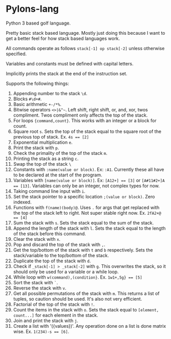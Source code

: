 # Pylons-lang
Python 3 based golf language.

Pretty basic stack based language. Mostly just doing this because I want to get a better feel for how stack based languages work.

All commands operate as follows `stack[-1] op stack[-2]` unless otherwise specified.

Variables and constants must be defined with capital letters.

Implicitly prints the stack at the end of the instruction set.

Supports the following things:

1. Appending number to the stack `\d`.
1. Blocks `#\d+#`.
1. Basic arithmetic `+-/*%`.
1. Bitwise operators `<>|&^~`. Left shift, right shift, or, and, xor, twos compliment. Twos compliment only affects the top of the stack. 
1. For loops `{command,count}`. This works with an integer or a block for count.
1. Square root `s`. Sets the top of the stack equal to the square root of the previous top of stack. Ex. `4s == [2]`
1. Exponential multiplication `e`. 
1. Print the stack with `p`.
1. Check the primality of the top of the stack `m`.
1. Printing the stack as a string `c`.
1. Swap the top of the stack `\`
1. Constants with `:name(value or block)`. Ex: `:A1`. Currently these all have to be declared at the start of the program.
1. Variables with `[name(value or block)]`. Ex: `[A12+] == [3]` or `[A#11#2+]A == [13]`. Variables can only be an integer, not complex types for now.
1. Taking command line input with `i`.
1. Set the stack pointer to a specific location `;(value or block)`. Zero indexed.
1. Functions with `f(name)(body)@`. Uses `.` for args that get replaced with the top of the stack left to right. Not super stable right now. Ex. `2fA2+@ == [4]` 
1. Sum the stack with `s`. Sets the stack equal to the sum of the stack.
1. Append the length of the stack with `l`. Sets the stack equal to the length of the stack before this command.
1. Clear the stack with `x`.
1. Pop and discard the top of the stack with `,`.
1. Get the top/bottom of the stack with `t` and `b` respectively. Sets the stack/variable to the top/bottom of the stack.
1. Duplicate the top of the stack with `d`.
1. Check if `_stack[-1] > _stack[-2]` with `g`. This overwrites the stack, so it should only be used for a variable or a while loop.
1. While loop with `w(command),(condition}`. Ex. `1w1+,5g} == [5]`
1. Sort the stack with <code>`</code>.
1. Reverse the stack with `v`.
1. Get all possible permutations of the stack with `m`. This returns a list of tuples, so caution should be used. It's also not very efficient.
1. Factorial of the top of the stack with `!`. 
1. Count the items in the stack with `o`. Sets the stack equal to `[element, count...]` for each element in the stack.
1. Join and print the stack with `j`.
1. Create a list with '({values})'. Any operation done on a list is done matrix wise. Ex. `1(234)-s == [6]`.
 